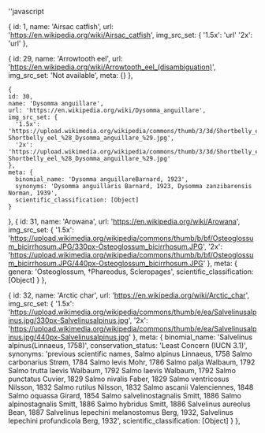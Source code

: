 ''javascript

{
id: 1,
name: 'Airsac catfish',
url: 'https://en.wikipedia.org/wiki/Airsac_catfish',
img_src_set: {
'1.5x': 'url'
'2x': 'url'
},


{
id: 29,
name: 'Arrowtooth eel',
url: 'https://en.wikipedia.org/wiki/Arrowtooth_eel_(disambiguation)',
img_src_set: 'Not available',
meta: {}
},

    {
    id: 30,
    name: 'Dysomma anguillare',
    url: 'https://en.wikipedia.org/wiki/Dysomma_anguillare',
    img_src_set: {
      '1.5x': 'https://upload.wikimedia.org/wikipedia/commons/thumb/3/3d/Shortbelly_eel_%28_Dysomma_anguillare_%29.jpg/330px-Shortbelly_eel_%28_Dysomma_anguillare_%29.jpg',
      '2x': 'https://upload.wikimedia.org/wikipedia/commons/thumb/3/3d/Shortbelly_eel_%28_Dysomma_anguillare_%29.jpg/440px-Shortbelly_eel_%28_Dysomma_anguillare_%29.jpg'
    },
    meta: {
      binomial_name: 'Dysomma anguillareBarnard, 1923',
      synonyms: 'Dysomma anguillaris Barnard, 1923, Dysomma zanzibarensis Norman, 1939',
      scientific_classification: [Object]
    }

},
{
id: 31,
name: 'Arowana',
url: 'https://en.wikipedia.org/wiki/Arowana',
img_src_set: {
'1.5x': 'https://upload.wikimedia.org/wikipedia/commons/thumb/b/bf/Osteoglossum_bicirrhosum.JPG/330px-Osteoglossum_bicirrhosum.JPG',
'2x': 'https://upload.wikimedia.org/wikipedia/commons/thumb/b/bf/Osteoglossum_bicirrhosum.JPG/440px-Osteoglossum_bicirrhosum.JPG'
},
meta: {
genera: 'Osteoglossum, †Phareodus, Scleropages',
scientific_classification: [Object]
}
},

{
id: 32,
name: 'Arctic char',
url: 'https://en.wikipedia.org/wiki/Arctic_char',
img_src_set: {
'1.5x': 'https://upload.wikimedia.org/wikipedia/commons/thumb/e/ea/Salvelinusalpinus.jpg/330px-Salvelinusalpinus.jpg',
'2x': 'https://upload.wikimedia.org/wikipedia/commons/thumb/e/ea/Salvelinusalpinus.jpg/440px-Salvelinusalpinus.jpg'
},
meta: {
binomial_name: 'Salvelinus alpinus(Linnaeus, 1758)',
conservation_status: 'Least Concern (IUCN 3.1)',
synonyms: 'previous scientific names, Salmo alpinus Linnaeus, 1758 Salmo carbonarius Strøm, 1784 Salmo levis Mohr, 1786 Salmo palja Walbaum, 1792 Salmo trutta laevis Walbaum, 1792 Salmo laevis Walbaum, 1792 Salmo punctatus Cuvier, 1829 Salmo nivalis Faber, 1829 Salmo ventricosus Nilsson, 1832 Salmo rutilus Nilsson, 1832 Salmo ascanii Valenciennes, 1848 Salmo oquassa Girard, 1854 Salmo salvelinostagnalis Smitt, 1886 Salmo alpinostagnalis Smitt, 1886 Salmo hybridus Smitt, 1886 Salvelinus aureolus Bean, 1887 Salvelinus lepechini melanostomus Berg, 1932, Salvelinus lepechini profundicola Berg, 1932',
scientific_classification: [Object]
}
},
